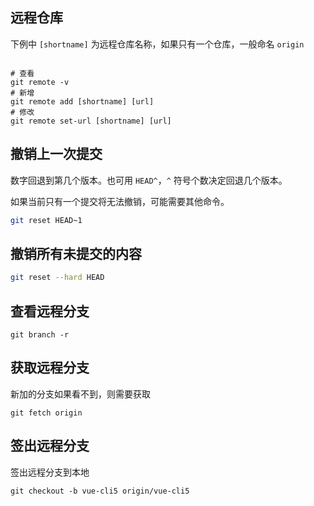## 远程仓库

下例中 `[shortname]` 为远程仓库名称，如果只有一个仓库，一般命名 `origin`

```shell

# 查看
git remote -v
# 新增
git remote add [shortname] [url]
# 修改
git remote set-url [shortname] [url]

```

## 撤销上一次提交

数字回退到第几个版本。也可用 `HEAD^`，`^` 符号个数决定回退几个版本。

如果当前只有一个提交将无法撤销，可能需要其他命令。

```sh
git reset HEAD~1
```

## 撤销所有未提交的内容

```sh
git reset --hard HEAD
```

## 查看远程分支

```shell
git branch -r
```

## 获取远程分支

新加的分支如果看不到，则需要获取

```shell
git fetch origin
```

## 签出远程分支

签出远程分支到本地

```shell
git checkout -b vue-cli5 origin/vue-cli5
```
